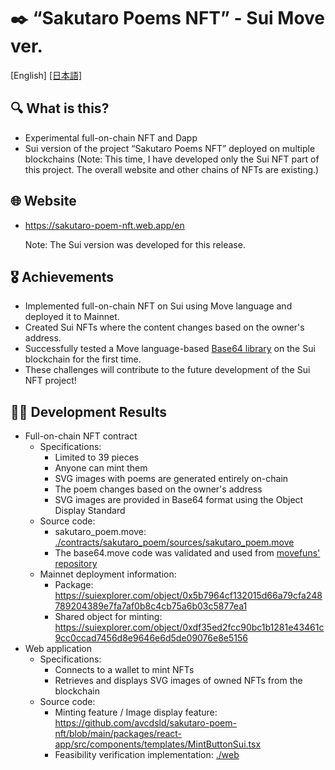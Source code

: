 # ✒️ “Sakutaro Poems NFT” - Sui Move ver.

[English] [\[日本語\]](./README_JA.md)

## 🔍 What is this?

- Experimental full-on-chain NFT and Dapp
- Sui version of the project “Sakutaro Poems NFT” deployed on multiple blockchains (Note: This time, I have developed only the Sui NFT part of this project. The overall website and other chains of NFTs are existing.)

## 🌐 Website

- https://sakutaro-poem-nft.web.app/en

  Note: The Sui version was developed for this release.

## 🎖️ Achievements

- Implemented full-on-chain NFT on Sui using Move language and deployed it to Mainnet.
- Created Sui NFTs where the content changes based on the owner's address.
- Successfully tested a Move language-based [Base64 library](https://github.com/movefuns/movefuns/blob/07ff5e27babcc9ffcb8dfd1db446a086ad116cb9/stdlib/sources/base64.move) on the Sui blockchain for the first time.
- These challenges will contribute to the future development of the Sui NFT project!

## 👨‍💻 Development Results

- Full-on-chain NFT contract
    - Specifications:
        - Limited to 39 pieces
        - Anyone can mint them
        - SVG images with poems are generated entirely on-chain
        - The poem changes based on the owner's address
        - SVG images are provided in Base64 format using the Object Display Standard
    - Source code:
        - sakutaro_poem.move: [./contracts/sakutaro_poem/sources/sakutaro_poem.move](./contracts/sakutaro_poem/sources/sakutaro_poem.move)
        - The base64.move code was validated and used from [movefuns' repository](https://github.com/movefuns/movefuns/blob/07ff5e27babcc9ffcb8dfd1db446a086ad116cb9/stdlib/sources/base64.move)
    - Mainnet deployment information:
        - Package: https://suiexplorer.com/object/0x5b7964cf132015d66a79cfa248789204389e7fa7af0b8c4cb75a6b03c5877ea1
        - Shared object for minting: https://suiexplorer.com/object/0xdf35ed2fcc90bc1b1281e43461c9cc0ccad7456d8e9646e6d5de09076e8e5156
- Web application
    - Specifications:
        - Connects to a wallet to mint NFTs
        - Retrieves and displays SVG images of owned NFTs from the blockchain
    - Source code:
        - Minting feature / Image display feature: https://github.com/avcdsld/sakutaro-poem-nft/blob/main/packages/react-app/src/components/templates/MintButtonSui.tsx
        - Feasibility verification implementation: [./web](./web)
